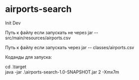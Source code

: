# airports-search
Init Dev

Путь к файлу если запускать не через jar -- src/main/resources/airports.csv

Путь к файлу если запускать через jar -- classes/airports.csv

Коданды для запуска:

cd .\target\
java -jar .\airports-search-1.0-SNAPSHOT.jar 2 -Xmx7m

